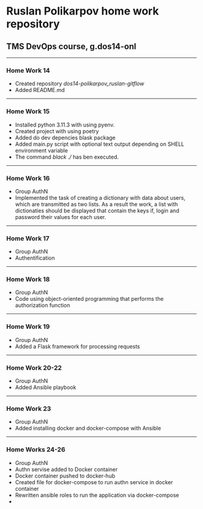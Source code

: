 # Ruslan Polikarpov home work repository 

## TMS DevOps course, g.dos14-onl
____

### Home Work 14

- Created repository *dos14-polikarpov_ruslan-gitflow*
- Added README.md
____

### Home Work 15

- Installed python 3.11.3 with using pyenv.
- Created project with using poetry
- Added do dev depencies blask package
- Added main.py script with optional text output depending on SHELL environment variable
- The command *black ./* has ben executed.
____

### Home Work 16

- Group AuthN
- Implemented the task of creating a dictionary with data about users, which are transmitted as two lists.
 As a result the work, a list with dictionaties should be displayed that contain the keys if, login and password their values for each user.
____

### Home Work 17
- Group AuthN
- Authentification 
____
### Home Work 18
- Group AuthN
- Code using object-oriented programming that performs the authorization function
___
### Home Work 19
- Group AuthN
- Аdded a Flask framework for processing requests
___
### Home Work 20-22
- Group AuthN
- Added Ansible playbook
___
### Home Work 23
- Group AuthN
- Added installing docker and docker-compose with Ansible
___
### Home Works 24-26
- Group AuthN
- Authn servise added to Docker container
- Docker container pushed to docker-hub
- Created file for docker-compose to run authn service in docker container
- Rewritten ansible roles to run the application via docker-compose
- 
